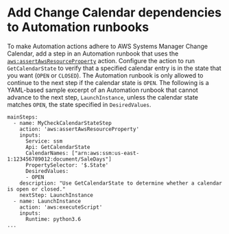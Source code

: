 # Add Change Calendar dependencies to Automation runbooks<a name="systems-manager-change-calendar-automations"></a>

To make Automation actions adhere to AWS Systems Manager Change Calendar, add a step in an Automation runbook that uses the [`aws:assertAwsResourceProperty`](automation-action-assertAwsResourceProperty.md) action\. Configure the action to run `GetCalendarState` to verify that a specified calendar entry is in the state that you want \(`OPEN` or `CLOSED`\)\. The Automation runbook is only allowed to continue to the next step if the calendar state is `OPEN`\. The following is a YAML\-based sample excerpt of an Automation runbook that cannot advance to the next step, `LaunchInstance`, unless the calendar state matches `OPEN`, the state specified in `DesiredValues`\.

```
mainSteps:
  - name: MyCheckCalendarStateStep
    action: 'aws:assertAwsResourceProperty'
    inputs:
      Service: ssm
      Api: GetCalendarState
      CalendarNames: ["arn:aws:ssm:us-east-1:123456789012:document/SaleDays"]
      PropertySelector: '$.State'
      DesiredValues:
      - OPEN
    description: "Use GetCalendarState to determine whether a calendar is open or closed."
    nextStep: LaunchInstance
  - name: LaunchInstance
    action: 'aws:executeScript'
    inputs:
      Runtime: python3.6 
...
```